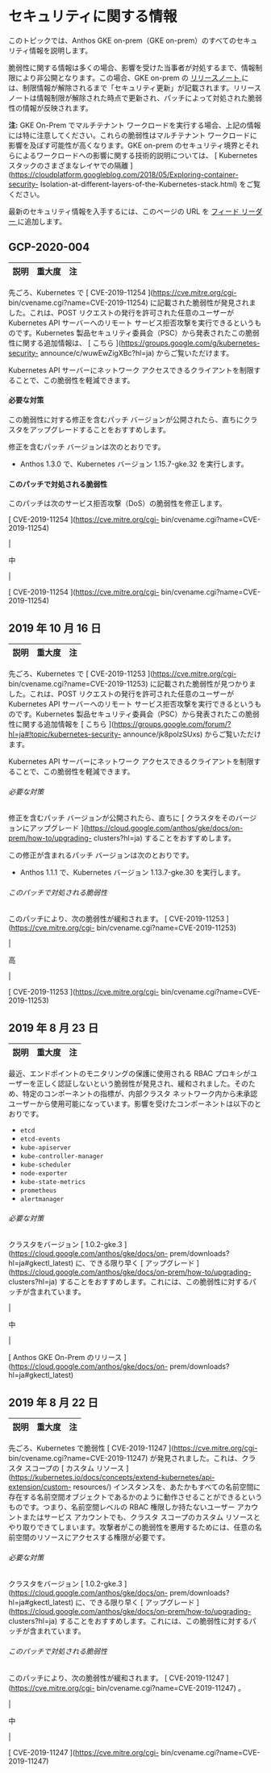 #  セキュリティに関する情報

このトピックでは、Anthos GKE on-prem（GKE on-prem）のすべてのセキュリティ情報を説明します。

脆弱性に関する情報は多くの場合、影響を受けた当事者が対処するまで、情報制限により非公開となります。この場合、GKE on-prem の [ リリースノート
](https://cloud.google.com/anthos/gke/docs/on-prem/release-notes?hl=ja)
には、制限情報が解除されるまで「セキュリティ更新」が記載されます。リリースノートは情報制限が解除された時点で更新され、パッチによって対処された脆弱性の情報が反映されます。

**注:** GKE On-Prem でマルチテナント ワークロードを実行する場合、上記の情報には特に注意してください。これらの脆弱性はマルチテナント
ワークロードに影響を及ぼす可能性が高くなります。GKE on-prem のセキュリティ境界とそれらによるワークロードへの影響に関する技術的説明については、
[ Kubernetes スタックのさまざまなレイヤでの隔離
](https://cloudplatform.googleblog.com/2018/05/Exploring-container-security-
Isolation-at-different-layers-of-the-Kubernetes-stack.html) をご覧ください。

最新のセキュリティ情報を入手するには、このページの URL を [ フィード リーダー
](https://wikipedia.org/wiki/Comparison_of_feed_aggregators) に追加します。

##  GCP-2020-004

説明  |  重大度  |  注  
---|---|---  
  
先ごろ、Kubernetes で [ CVE-2019-11254 ](https://cve.mitre.org/cgi-
bin/cvename.cgi?name=CVE-2019-11254) に記載された脆弱性が発見されました。これは、POST
リクエストの発行を許可された任意のユーザーが Kubernetes API サーバーへのリモート
サービス拒否攻撃を実行できるというものです。Kubernetes 製品セキュリティ委員会（PSC）から発表されたこの脆弱性に関する追加情報は、 [ こちら
](https://groups.google.com/g/kubernetes-security-
announce/c/wuwEwZigXBc?hl=ja) からご覧いただけます。

Kubernetes API サーバーにネットワーク アクセスできるクライアントを制限することで、この脆弱性を軽減できます。

####  必要な対策

この脆弱性に対する修正を含むパッチ バージョンが公開されたら、直ちにクラスタをアップグレードすることをおすすめします。

修正を含むパッチ バージョンは次のとおりです。

  * Anthos 1.3.0 で、Kubernetes バージョン 1.15.7-gke.32 を実行します。 

####  このパッチで対処される脆弱性

このパッチは次のサービス拒否攻撃（DoS）の脆弱性を修正します。

[ CVE-2019-11254 ](https://cve.mitre.org/cgi-
bin/cvename.cgi?name=CVE-2019-11254)

|

中

|

[ CVE-2019-11254 ](https://cve.mitre.org/cgi-
bin/cvename.cgi?name=CVE-2019-11254)  
  
##  2019 年 10 月 16 日

説明  |  重大度  |  注  
---|---|---  
  
先ごろ、Kubernetes で [ CVE-2019-11253 ](https://cve.mitre.org/cgi-
bin/cvename.cgi?name=CVE-2019-11253) に記載された脆弱性が見つかりました。これは、POST
リクエストの発行を許可された任意のユーザーが Kubernetes API サーバーへのリモート
サービス拒否攻撃を実行できるというものです。Kubernetes 製品セキュリティ委員会（PSC）から発表されたこの脆弱性に関する追加情報を [ こちら
](https://groups.google.com/forum/?hl=ja#!topic/kubernetes-security-
announce/jk8polzSUxs) からご覧いただけます。

Kubernetes API サーバーにネットワーク アクセスできるクライアントを制限することで、この脆弱性を軽減できます。

######  必要な対策

修正を含むパッチ バージョンが公開されたら、直ちに [ クラスタをそのバージョンにアップグレード
](https://cloud.google.com/anthos/gke/docs/on-prem/how-to/upgrading-
clusters?hl=ja) することをおすすめします。

この修正が含まれるパッチ バージョンは次のとおりです。

  * Anthos 1.1.1 で、Kubernetes バージョン 1.13.7-gke.30 を実行します。 

######  このパッチで対処される脆弱性

このパッチにより、次の脆弱性が緩和されます。 [ CVE-2019-11253 ](https://cve.mitre.org/cgi-
bin/cvename.cgi?name=CVE-2019-11253)

|

高

|

[ CVE-2019-11253 ](https://cve.mitre.org/cgi-
bin/cvename.cgi?name=CVE-2019-11253)  
  
##  2019 年 8 月 23 日

説明  |  重大度  |  注  
---|---|---  
  
最近、エンドポイントのモニタリングの保護に使用される RBAC
プロキシがユーザーを正しく認証しないという脆弱性が発見され、緩和されました。そのため、特定のコンポーネントの指標が、内部クラスタ
ネットワーク内から未承認ユーザーから使用可能になっています。影響を受けたコンポーネントは以下のとおりです。

  * ` etcd `
  * ` etcd-events `
  * ` kube-apiserver `
  * ` kube-controller-manager `
  * ` kube-scheduler `
  * ` node-exporter `
  * ` kube-state-metrics `
  * ` prometheus `
  * ` alertmanager `

######  必要な対策

クラスタをバージョン [ 1.0.2-gke.3 ](https://cloud.google.com/anthos/gke/docs/on-
prem/downloads?hl=ja#gkectl_latest) に、できる限り早く [ アップグレード
](https://cloud.google.com/anthos/gke/docs/on-prem/how-to/upgrading-
clusters?hl=ja) することをおすすめします。これには、この脆弱性に対するパッチが含まれています。

|

中

|

[ Anthos GKE On-Prem のリリース ](https://cloud.google.com/anthos/gke/docs/on-
prem/downloads?hl=ja#gkectl_latest)  
  
##  2019 年 8 月 22 日

説明  |  重大度  |  注  
---|---|---  
  
先ごろ、Kubernetes で脆弱性 [ CVE-2019-11247 ](https://cve.mitre.org/cgi-
bin/cvename.cgi?name=CVE-2019-11247) が発見されました。これは、クラスタ スコープの [ カスタム リソース
](https://kubernetes.io/docs/concepts/extend-kubernetes/api-extension/custom-
resources/)
インスタンスを、あたかもすべての名前空間に存在する名前空間オブジェクトであるかのように動作させることができるというものです。つまり、名前空間レベルの
RBAC 権限しか持たないユーザー アカウントまたはサービス アカウントでも、クラスタ スコープのカスタム
リソースとやり取りできてしまいます。攻撃者がこの脆弱性を悪用するためには、任意の名前空間のリソースにアクセスする権限が必要です。

######  必要な対策

クラスタをバージョン [ 1.0.2-gke.3 ](https://cloud.google.com/anthos/gke/docs/on-
prem/downloads?hl=ja#gkectl_latest) に、できる限り早く [ アップグレード
](https://cloud.google.com/anthos/gke/docs/on-prem/how-to/upgrading-
clusters?hl=ja) することをおすすめします。これには、この脆弱性に対するパッチが含まれています。

######  このパッチで対処される脆弱性

このパッチにより、次の脆弱性が緩和されます。 [ CVE-2019-11247 ](https://cve.mitre.org/cgi-
bin/cvename.cgi?name=CVE-2019-11247) 。

|

中

|

[ CVE-2019-11247 ](https://cve.mitre.org/cgi-
bin/cvename.cgi?name=CVE-2019-11247)

